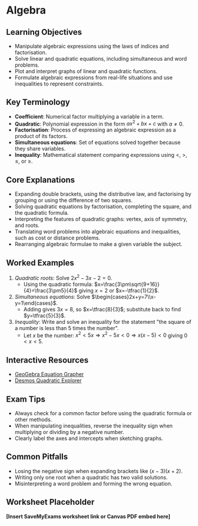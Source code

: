 # Algebra

## Learning Objectives
- Manipulate algebraic expressions using the laws of indices and factorisation.
- Solve linear and quadratic equations, including simultaneous and word problems.
- Plot and interpret graphs of linear and quadratic functions.
- Formulate algebraic expressions from real-life situations and use inequalities to represent constraints.

## Key Terminology
- **Coefficient**: Numerical factor multiplying a variable in a term.
- **Quadratic**: Polynomial expression in the form $ax^2+bx+c$ with $a\ne0$.
- **Factorisation**: Process of expressing an algebraic expression as a product of its factors.
- **Simultaneous equations**: Set of equations solved together because they share variables.
- **Inequality**: Mathematical statement comparing expressions using <, >, ≤, or ≥.

## Core Explanations
- Expanding double brackets, using the distributive law, and factorising by grouping or using the difference of two squares.
- Solving quadratic equations by factorisation, completing the square, and the quadratic formula.
- Interpreting the features of quadratic graphs: vertex, axis of symmetry, and roots.
- Translating word problems into algebraic equations and inequalities, such as cost or distance problems.
- Rearranging algebraic formulae to make a given variable the subject.

## Worked Examples
1. *Quadratic roots*: Solve $2x^2-3x-2=0$.
   - Using the quadratic formula: $x=\frac{3\pm\sqrt{9+16}}{4}=\frac{3\pm5}{4}$ giving $x=2$ or $x=-\tfrac{1}{2}$.
2. *Simultaneous equations*: Solve $\begin{cases}2x+y=7\\x-y=1\end{cases}$.
   - Adding gives $3x=8$, so $x=\tfrac{8}{3}$; substitute back to find $y=\tfrac{5}{3}$.
3. *Inequality*: Write and solve an inequality for the statement "the square of a number is less than 5 times the number".
   - Let $x$ be the number: $x^2<5x \Rightarrow x^2-5x<0 \Rightarrow x(x-5)<0$ giving $0<x<5$.

## Interactive Resources
- [GeoGebra Equation Grapher](https://www.geogebra.org/graphing)
- [Desmos Quadratic Explorer](https://www.desmos.com/calculator/qqdjy1zewp)

## Exam Tips
- Always check for a common factor before using the quadratic formula or other methods.
- When manipulating inequalities, reverse the inequality sign when multiplying or dividing by a negative number.
- Clearly label the axes and intercepts when sketching graphs.

## Common Pitfalls
- Losing the negative sign when expanding brackets like $(x-3)(x+2)$.
- Writing only one root when a quadratic has two valid solutions.
- Misinterpreting a word problem and forming the wrong equation.

## Worksheet Placeholder
**[Insert SaveMyExams worksheet link or Canvas PDF embed here]**
